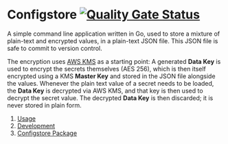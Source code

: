 # Configstore [![Quality Gate Status](https://sonarcloud.io/api/project_badges/measure?project=motns_configstore&metric=alert_status)](https://sonarcloud.io/dashboard?id=motns_configstore)

A simple command line application written in Go, used to store a mixture of plain-text and encrypted values, in a plain-text
JSON file. This JSON file is safe to commit to version control.

The encryption uses [AWS KMS](https://aws.amazon.com/kms/) as a starting point: A generated **Data Key** is used to
encrypt the secrets themselves (AES 256), which is then itself encrypted using a KMS **Master Key** and stored in the
JSON file alongside the values.
Whenever the plain text value of a secret needs to be loaded, the **Data Key** is decrypted via AWS KMS, and that key
is then used to decrypt the secret value. The decrypted **Data Key** is then discarded; it is never stored in plain form.

1. [Usage](USAGE.md)
2. [Development](DEVELOPMENT.md)
3. [Configstore Package](PACKAGE.md)
